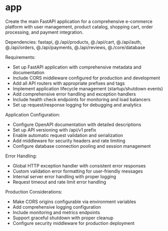# app

Create the main FastAPI application for a comprehensive e-commerce platform with user management, product catalog, shopping cart, order processing, and payment integration.

Dependencies: fastapi, @./api/products, @./api/cart, @./api/auth, @./api/orders, @./api/payments, @./api/reviews, @./core/database

Requirements:
- Set up FastAPI application with comprehensive metadata and documentation
- Include CORS middleware configured for production and development
- Add all API routers with appropriate prefixes and tags
- Implement application lifecycle management (startup/shutdown events)
- Add comprehensive error handling and exception handlers
- Include health check endpoints for monitoring and load balancers
- Set up request/response logging for debugging and analytics

Application Configuration:
- Configure OpenAPI documentation with detailed descriptions
- Set up API versioning with /api/v1 prefix
- Enable automatic request validation and serialization
- Add middleware for security headers and rate limiting
- Configure database connection pooling and session management

Error Handling:
- Global HTTP exception handler with consistent error responses
- Custom validation error formatting for user-friendly messages
- Internal server error handling with proper logging
- Request timeout and rate limit error handling

Production Considerations:
- Make CORS origins configurable via environment variables
- Add comprehensive logging configuration
- Include monitoring and metrics endpoints
- Support graceful shutdown with proper cleanup
- Configure security middleware for production deployment
